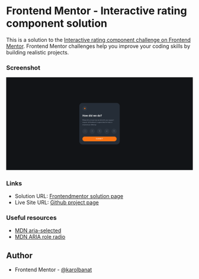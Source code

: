 # Frontend Mentor - Interactive rating component solution

This is a solution to the [Interactive rating component challenge on Frontend Mentor](https://www.frontendmentor.io/challenges/interactive-rating-component-koxpeBUmI). Frontend Mentor challenges help you improve your coding skills by building realistic projects.

### Screenshot

![](./screenshot.png)

### Links

- Solution URL: [Frontendmentor solution page](https://www.frontendmentor.io/solutions/interactive-rating-component-BkEsTGnEc)
- Live Site URL: [Github project page](https://karolbanat.github.io/interactive-rating-component-main/)

### Useful resources

- [MDN aria-selected](https://developer.mozilla.org/en-US/docs/Web/Accessibility/ARIA/Attributes/aria-selected)
- [MDN ARIA role radio](https://developer.mozilla.org/en-US/docs/Web/Accessibility/ARIA/Roles/radio_role)

## Author

- Frontend Mentor - [@karolbanat](https://www.frontendmentor.io/profile/karolbanat)
